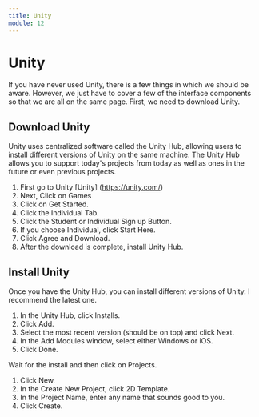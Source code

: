 ```yaml
---
title: Unity
module: 12
---
```


# Unity

If you have never used Unity, there is a few things in which we should be aware.  However, we just have to cover a few of the interface components so that we are all on the same page.  First, we need to download Unity.

## Download Unity

Unity uses centralized software called the Unity Hub, allowing users to install different versions of Unity on the same machine.  The Unity Hub allows you to support today's projects from today as well as ones in the future or even previous projects.

1. First go to Unity [Unity] (https://unity.com/)
2. Next, Click on Games
3. Click on Get Started.
4. Click the Individual Tab.
5. Click the Student or Individual Sign up Button.
6. If you choose Individual, click Start Here.
7. Click Agree and Download.
8. After the download is complete, install Unity Hub.


## Install Unity

Once you have the Unity Hub, you can install different versions of Unity.  I recommend the latest one.


1. In the Unity Hub, click Installs.
2. Click Add.
3. Select the most recent version (should be on top) and click Next.
4. In the Add Modules window, select either Windows or iOS.
5. Click Done.

Wait for the install and then click on Projects.

1. Click New.
2. In the Create New Project, click 2D Template.
3. In the Project Name, enter any name that sounds good to you.
4. Click Create.

<!--<iframe width="560" height="315" src="https://www.youtube.com/embed/WEBWhS3NwF8" frameborder="0" allow="accelerometer; autoplay; encrypted-media; gyroscope; picture-in-picture" allowfullscreen></iframe>-->